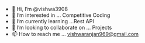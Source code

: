 - 👋 Hi, I’m @vishwa3908
- 👀 I’m interested in ... Competitive Coding
- 🌱 I’m currently learning ...Rest API
- 💞️ I’m looking to collaborate on ... Projects
- 📫 How to reach me ... vishwaranjan969@gmail.com

<!---
vishwa3908/vishwa3908 is a ✨ special ✨ repository because its `README.md` (this file) appears on your GitHub profile.
You can click the Preview link to take a look at your changes.
--->
